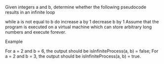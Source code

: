 Given integers a and b, determine whether the following pseudocode results in an infinite loop

while a is not equal to b do
  increase a by 1
  decrease b by 1
Assume that the program is executed on a virtual machine which can store arbitrary long numbers and execute forever.

Example

For a = 2 and b = 6, the output should be
isInfiniteProcess(a, b) = false;
For a = 2 and b = 3, the output should be
isInfiniteProcess(a, b) = true.
